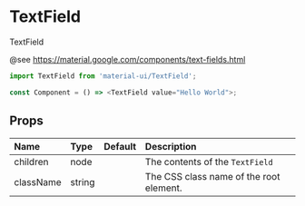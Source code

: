 TextField
=========

TextField

@see https://material.google.com/components/text-fields.html

```js
import TextField from 'material-ui/TextField';

const Component = () => <TextField value="Hello World">;
```

Props
-----


| Name | Type | Default | Description |
|:-----|:-----|:-----|:-----|
| children | node |  |  The contents of the `TextField` |
| className | string |  |  The CSS class name of the root element. |
